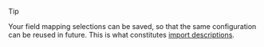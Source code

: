 <!-- markdownlint-disable-file MD041 -->
> [!TIP]
> Your field mapping selections can be saved, so that the same configuration can be reused in future. This is what constitutes [import descriptions][2].

<!-- Referenced links -->
[2]: ../import-descriptions.md

